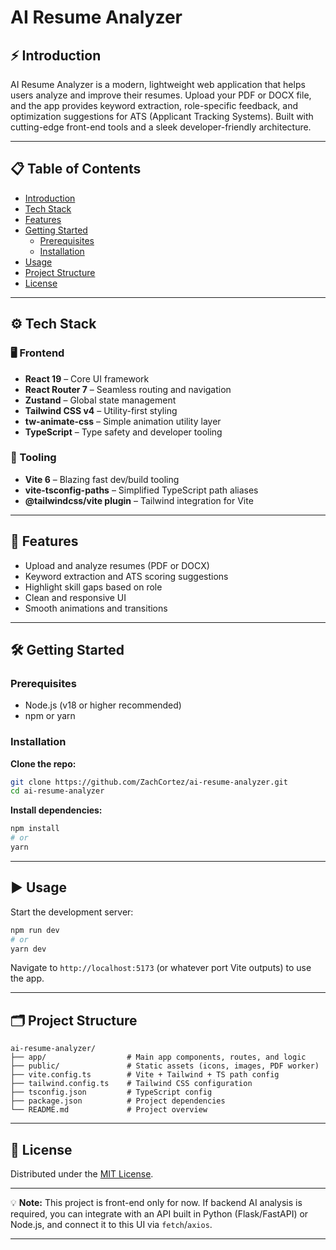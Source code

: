 
# AI Resume Analyzer

## ⚡ Introduction
AI Resume Analyzer is a modern, lightweight web application that helps users analyze and improve their resumes. Upload your PDF or DOCX file, and the app provides keyword extraction, role-specific feedback, and optimization suggestions for ATS (Applicant Tracking Systems). Built with cutting-edge front-end tools and a sleek developer-friendly architecture.

---

## 📋 Table of Contents
- [Introduction](#-introduction)
- [Tech Stack](#-tech-stack)
- [Features](#-features)
- [Getting Started](#-getting-started)
  - [Prerequisites](#prerequisites)
  - [Installation](#installation)
- [Usage](#-usage)
- [Project Structure](#-project-structure)
- [License](#-license)

---

## ⚙️ Tech Stack

### 🖥️ Frontend
- **React 19** – Core UI framework
- **React Router 7** – Seamless routing and navigation
- **Zustand** – Global state management
- **Tailwind CSS v4** – Utility-first styling
- **tw-animate-css** – Simple animation utility layer
- **TypeScript** – Type safety and developer tooling

### 🔧 Tooling
- **Vite 6** – Blazing fast dev/build tooling
- **vite-tsconfig-paths** – Simplified TypeScript path aliases
- **@tailwindcss/vite plugin** – Tailwind integration for Vite

---

## 🚀 Features
- Upload and analyze resumes (PDF or DOCX)
- Keyword extraction and ATS scoring suggestions
- Highlight skill gaps based on role
- Clean and responsive UI
- Smooth animations and transitions

---

## 🛠️ Getting Started

### Prerequisites
- Node.js (v18 or higher recommended)
- npm or yarn

### Installation

**Clone the repo:**
```bash
git clone https://github.com/ZachCortez/ai-resume-analyzer.git
cd ai-resume-analyzer
````

**Install dependencies:**

```bash
npm install
# or
yarn
```

---

## ▶️ Usage

Start the development server:

```bash
npm run dev
# or
yarn dev
```

Navigate to `http://localhost:5173` (or whatever port Vite outputs) to use the app.

---

## 🗂️ Project Structure

```
ai-resume-analyzer/
├── app/                  # Main app components, routes, and logic
├── public/               # Static assets (icons, images, PDF worker)
├── vite.config.ts        # Vite + Tailwind + TS path config
├── tailwind.config.ts    # Tailwind CSS configuration
├── tsconfig.json         # TypeScript config
├── package.json          # Project dependencies
└── README.md             # Project overview
```

---

## 📄 License

Distributed under the [MIT License](LICENSE).

---

💡 **Note:** This project is front-end only for now. If backend AI analysis is required, you can integrate with an API built in Python (Flask/FastAPI) or Node.js, and connect it to this UI via `fetch`/`axios`.

---

